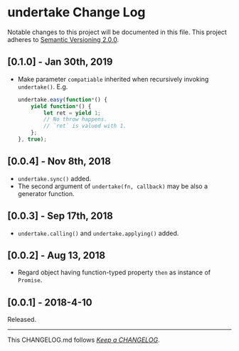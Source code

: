 #   undertake Change Log

Notable changes to this project will be documented in this file. This project adheres to [Semantic Versioning 2.0.0](http://semver.org/).

##	[0.1.0] - Jan 30th, 2019

*	Make parameter `compatiable` inherited when recursively invoking `undertake()`. E.g.
	```javascript	
	undertake.easy(function*() {
		yield function*() {
			let ret = yield 1;
			// No throw happens.
			// `ret` is valued with 1.
		};
	}, true);
	```

##  [0.0.4] - Nov 8th, 2018

*   `undertake.sync()` added.
*   The second argument of `undertake(fn, callback)` may be also a generator function.

##  [0.0.3] - Sep 17th, 2018

*   `undertake.calling()` and `undertake.applying()` added.

##  [0.0.2] - Aug 13, 2018

*   Regard object having function-typed property `then` as instance of `Promise`.

##	[0.0.1] - 2018-4-10

Released.

---
This CHANGELOG.md follows [*Keep a CHANGELOG*](http://keepachangelog.com/).
